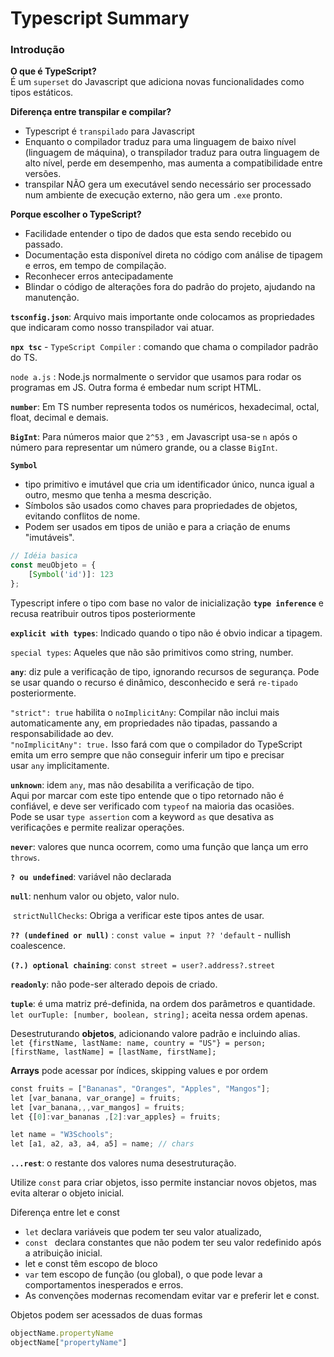 # Typescript Summary

### Introdução

**O que é TypeScript?**\
É um `superset` do Javascript que adiciona novas funcionalidades como tipos estáticos.

**Diferença entre transpilar e compilar?**
- Typescript é `transpilado` para Javascript
- Enquanto o compilador traduz para uma linguagem de baixo nível (linguagem de máquina), o transpilador traduz para outra linguagem de alto nível, perde em desempenho, mas aumenta a compatibilidade entre versões.
- transpilar NÃO gera um executável sendo necessário ser processado num ambiente de execução externo, não gera um `.exe` pronto.

**Porque escolher o TypeScript?**
- Facilidade entender o tipo de dados que esta sendo recebido ou passado.
- Documentação esta disponível direta no código com análise de tipagem e erros, em tempo de compilação.
- Reconhecer erros antecipadamente
- Blindar o código de alterações fora do padrão do projeto, ajudando na manutenção.

**`tsconfig.json`**: Arquivo mais importante onde colocamos as propriedades que indicaram como nosso transpilador vai atuar.

**`npx tsc`**  - `TypeScript Compiler` : comando que chama o compilador padrão do TS.

`node a.js` : Node.js normalmente o servidor que usamos para rodar os programas em JS. Outra forma é embedar num script HTML.

**`number`**: Em TS number representa todos os numéricos, hexadecimal, octal, float, decimal e demais.

**`BigInt`**: Para números maior que `2^53` , em Javascript usa-se `n`    após o número para representar um número grande, ou a classe `BigInt`.

**`Symbol`**
- tipo primitivo e imutável que cria um identificador único, nunca igual a outro, mesmo que tenha a mesma descrição.
- Símbolos são usados como chaves para propriedades de objetos, evitando conflitos de nome.
- Podem ser usados em tipos de união e para a criação de enums "imutáveis".
```ts
// Idéia basica
const meuObjeto = {
	[Symbol('id')]: 123
};
```

Typescript infere o tipo com base no valor de inicialização **`type inference`**  e recusa reatribuir outros tipos posteriormente

**`explicit with types`**: Indicado quando o tipo não é obvio indicar a tipagem.

`special types`: Aqueles que não são primitivos como string, number.

**`any`**: diz pule a verificação de tipo, ignorando recursos de segurança. Pode se usar quando o recurso é dinâmico, desconhecido e será `re-tipado` posteriormente.

`"strict": true`  habilita o `noImplicitAny`: Compilar não inclui mais automaticamente any, em propriedades não tipadas, passando a responsabilidade ao dev.\
`"noImplicitAny": true.`  Isso fará com que o compilador do TypeScript emita um erro sempre que não conseguir inferir um tipo e precisar usar `any` implicitamente.

**`unknown`**: idem `any`, mas não desabilita a verificação de tipo.\
Aqui por marcar com este tipo entende que o tipo retornado não é confiável, e deve ser verificado com `typeof` na maioria das ocasiões.\
Pode se usar `type assertion` com a keyword `as` que desativa as verificações e permite realizar operações.

**`never`**: valores que nunca ocorrem, como uma função que lança um erro `throws`.

**`? ou undefined`**: variável não declarada

**`null`**: nenhum valor ou objeto, valor nulo.

 `strictNullChecks`: Obriga a verificar este tipos antes de usar.

**`?? (undefined or null)`** : `const value = input ?? 'default` - nullish coalescence.

**`(?.) optional chaining`**:  `const street = user?.address?.street`

**`readonly`**: não pode-ser alterado depois de criado.

**`tuple`**:  é uma matriz pré-definida, na ordem dos parâmetros e quantidade.
`let ourTuple: [number, boolean, string];` aceita nessa ordem apenas.

Desestruturando **objetos**, adicionando valore padrão e incluindo alias.\
`let {firstName, lastName: name, country = "US"} = person;`\
`[firstName, lastName] = [lastName, firstName];`

**Arrays** pode acessar por índices, skipping values e por ordem
```ts
const fruits = ["Bananas", "Oranges", "Apples", "Mangos"];  
let [var_banana, var_orange] = fruits;
let [var_banana,,,var_mangos] = fruits;
let {[0]:var_bananas ,[2]:var_apples} = fruits;

let name = "W3Schools";  
let [a1, a2, a3, a4, a5] = name; // chars
```

**`...rest`**: o restante dos valores numa desestruturação.

Utilize `const` para criar objetos, isso permite instanciar novos objetos, mas evita alterar o objeto inicial.

Diferença entre let e const
- `let`  declara variáveis que podem ter seu valor atualizado,
- `const ` declara constantes que não podem ter seu valor redefinido após a atribuição inicial.
- let e const têm escopo de bloco
- `var` tem escopo de função (ou global), o que pode levar a comportamentos inesperados e erros. 
- As convenções modernas recomendam evitar var e preferir let e const. 

Objetos podem ser acessados de duas formas
```ts
objectName.propertyName
objectName["propertyName"]
```














